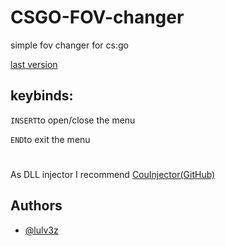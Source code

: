 
# CSGO-FOV-changer

simple fov changer for cs:go




[last version](https://github.com/lulv3z/CSGO-FOV-changer/releases/latest)



## keybinds:

 `INSERT`to open/close the menu
 
 `END`to exit the menu

#

As DLL injector I recommend [CouInjector(GitHub)](https://github.com/ByMynix/CouInjector)

## Authors

- [@lulv3z](https://www.github.com/lulv3z)

